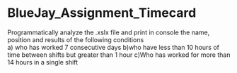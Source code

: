 # BlueJay_Assignment_Timecard
Programmatically analyze the .xslx file and print in console the name, position and results of the following conditions  
a) who has worked 7 consecutive days 
b)who have less than 10 hours of time between shifts but greater than 1 hour 
c)Who has worked for more than 14 hours in a single shift
